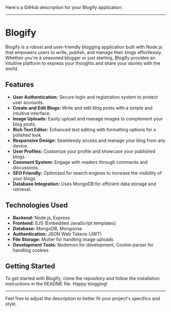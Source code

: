 Here's a GitHub description for your Blogify application:

---

# Blogify

Blogify is a robust and user-friendly blogging application built with Node.js that empowers users to write, publish, and manage their blogs effortlessly. Whether you're a seasoned blogger or just starting, Blogify provides an intuitive platform to express your thoughts and share your stories with the world.

## Features

- **User Authentication:** Secure login and registration system to protect user accounts.
- **Create and Edit Blogs:** Write and edit blog posts with a simple and intuitive interface.
- **Image Uploads:** Easily upload and manage images to complement your blog posts.
- **Rich Text Editor:** Enhanced text editing with formatting options for a polished look.
- **Responsive Design:** Seamlessly access and manage your blog from any device.
- **User Profiles:** Customize your profile and showcase your published blogs.
- **Comment System:** Engage with readers through comments and discussions.
- **SEO Friendly:** Optimized for search engines to increase the visibility of your blogs.
- **Database Integration:** Uses MongoDB for efficient data storage and retrieval.

## Technologies Used

- **Backend:** Node.js, Express
- **Frontend:** EJS (Embedded JavaScript templates)
- **Database:** MongoDB, Mongoose
- **Authentication:** JSON Web Tokens (JWT)
- **File Storage:** Multer for handling image uploads
- **Development Tools:** Nodemon for development, Cookie-parser for handling cookies

## Getting Started

To get started with Blogify, clone the repository and follow the installation instructions in the README file. Happy blogging!

---

Feel free to adjust the description to better fit your project's specifics and style.
